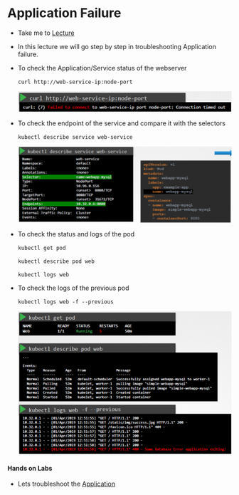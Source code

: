 # Application Failure
  
- Take me to [Lecture](https://kodekloud.com/topic/application-failure/)

- In this lecture we will go step by step in troubleshooting Application failure.

- To check the Application/Service status of the webserver

    ```
    curl http://web-service-ip:node-port
    ```

    ![app](../../images/app.PNG)

- To check the endpoint of the service and compare it with the selectors

    ```
    kubectl describe service web-service
    ```

    ![svc](../../images/svc.PNG)

- To check the status and logs of the pod

    ```
    kubectl get pod
    ```

    ```
    kubectl describe pod web
    ```

    ```
    kubectl logs web
    ```

- To check the logs of the previous pod

    ```
    kubectl logs web -f --previous
    ```

    ![db](../../images/db.PNG)

#### Hands on Labs

- Lets troubleshoot the [Application](https://kodekloud.com/topic/practice-test-application-failure/)
